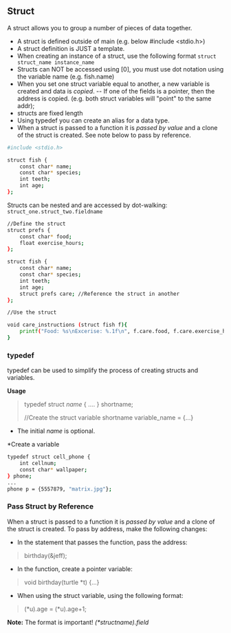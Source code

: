 ## Struct

A struct allows you to group a number of pieces of data together.

- A struct is defined outside of main (e.g. below #include <stdio.h>)
- A struct definition is JUST a template.
- When creating an instance of a struct, use the following format `struct struct_name instance_name`
- Structs can NOT be accessed using [0], you must use dot notation using the variable name (e.g. fish.name)
- When you set one struct variable equal to another, a new variable is created and data is *copied*.
-- If one of the fields is a pointer, then the address is copied.  (e.g. both struct variables will "point" to the same addr);
- structs are fixed length
- Using typedef you can create an alias for a data type.
- When a struct is passed to a function it is *passed by value* and a clone of the struct is created.  See note below to pass by reference.

```sh
#include <stdio.h>

struct fish {
    const char* name;
    const char* species;
    int teeth;
    int age;
};
```
Structs can be nested and are accessed by dot-walking:
`struct_one.struct_two.fieldname`

```sh
//Define the struct
struct prefs {
    const char* food;
    float exercise_hours;
};

struct fish {
    const char* name;
    const char* species;
    int teeth;
    int age;
    struct prefs care; //Reference the struct in another
};

//Use the struct

void care_instructions (struct fish f){
    printf("Food: %s\nExcerise: %.1f\n", f.care.food, f.care.exercise_hours);
}

```

### typedef

typedef can be used to simplify the process of creating structs and variables.

**Usage**
> typedef struct *name* {
>    ....
>} shortname;
>
>//Create the struct variable
>shortname variable_name = {...}
- The initial *name* is optional.

*Create a variable

```sh
typedef struct cell_phone {
    int cellnum;
    const char* wallpaper;
} phone;
...
phone p = {5557879, "matrix.jpg"};

```
### Pass Struct by Reference
When a struct is passed to a function it is *passed by value* and a clone of the struct is created.  To pass by address, make the following changes:

- In the statement that passes the function, pass the address:
> birthday(&jeff);
- In the function, create a pointer variable:
> void birthday(turtle *t) {...}
- When using the struct variable, using the following format:
> (*u).age = (*u).age+1;

**Note:** The format is important! *(\*structname).field*